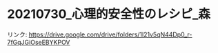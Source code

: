 # 20210730_心理的安全性のレシピ_森

リンク: https://drive.google.com/drive/folders/1l21v5qN44Dp0_r-7fGqJGiOseEBYKPOV